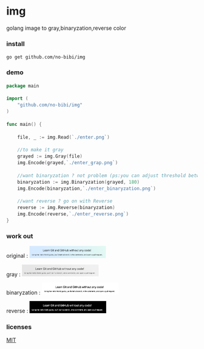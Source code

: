 # img
golang image to gray,binaryzation,reverse color


### install

```code
go get github.com/no-bibi/img
```

### demo

```go
package main

import (
	"github.com/no-bibi/img"
)

func main() {

	file, _ := img.Read(`./enter.png`)

	//to make it gray
	grayed := img.Gray(file)
	img.Encode(grayed,`./enter_grap.png`)

	//want binaryzation ? not problem (ps:you can adjust threshold between 0 - 255)
	binaryzation := img.Binaryzation(grayed, 180)
	img.Encode(binaryzation,`./enter_binaryzation.png`)

	//want reverse ? go on with Reverse
	reverse := img.Reverse(binaryzation)
	img.Encode(reverse,`./enter_reverse.png`)
}
```

### work out
<p>original : <img src="source/enter.png" style="max-width: 40%;"></p>
<p>gray : <img src="build/enter_grap.png" style="max-width: 40%;"></p>
<p>binaryzation : <img src="build/enter_binaryzation.png" style="max-width: 40%;"></p>
<p>reverse : <img src="build/enter_reverse.png" style="max-width: 40%;"></p>


### licenses

[MIT](http://opensource.org/licenses/MIT)

